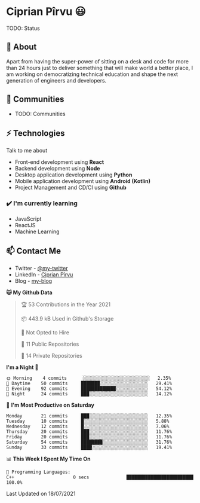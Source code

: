 # Ciprian Pîrvu 😃

TODO: Status

## 🧐 About

Apart from having the super-power of sitting on a desk and code for more than 24 hours just to deliver something that will make world a better place, I am working on democratizing technical education and shape the next generation of engineers and developers.

## 👯 Communities

-   TODO: Communities

## ⚡ Technologies

Talk to me about

-   Front-end development using **React**
-   Backend development using **Node**
-   Desktop application development using **Python**
-   Mobile application development using **Android (Kotlin)**
-   Project Management and CD/CI using **Github**

### ✔️ I'm currently learning

-   JavaScript
-   ReactJS
-   Machine Learning

## 📫 Contact Me

-   Twitter - [@my-twitter]()
-   LinkedIn - [Ciprian Pîrvu](https://www.linkedin.com/in/p%C3%AErvu-ciprian-cristian-4415991b1/)
-   Blog - [my-blog]()

<!--START_SECTION:waka-->
**🐱 My Github Data** 

> 🏆 53 Contributions in the Year 2021
 > 
> 📦 443.9 kB Used in Github's Storage 
 > 
> 🚫 Not Opted to Hire
 > 
> 📜 11 Public Repositories 
 > 
> 🔑 14 Private Repositories  
 > 
**I'm a Night 🦉** 

```text
🌞 Morning    4 commits      ░░░░░░░░░░░░░░░░░░░░░░░░░   2.35% 
🌆 Daytime    50 commits     ███████░░░░░░░░░░░░░░░░░░   29.41% 
🌃 Evening    92 commits     █████████████░░░░░░░░░░░░   54.12% 
🌙 Night      24 commits     ███░░░░░░░░░░░░░░░░░░░░░░   14.12%

```
📅 **I'm Most Productive on Saturday** 

```text
Monday       21 commits     ███░░░░░░░░░░░░░░░░░░░░░░   12.35% 
Tuesday      10 commits     █░░░░░░░░░░░░░░░░░░░░░░░░   5.88% 
Wednesday    12 commits     █░░░░░░░░░░░░░░░░░░░░░░░░   7.06% 
Thursday     20 commits     ███░░░░░░░░░░░░░░░░░░░░░░   11.76% 
Friday       20 commits     ███░░░░░░░░░░░░░░░░░░░░░░   11.76% 
Saturday     54 commits     ████████░░░░░░░░░░░░░░░░░   31.76% 
Sunday       33 commits     ████░░░░░░░░░░░░░░░░░░░░░   19.41%

```


📊 **This Week I Spent My Time On** 

```text
💬 Programming Languages: 
C++                      0 secs              █████████████████████████   100.0%

```


 Last Updated on 18/07/2021
<!--END_SECTION:waka-->
